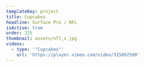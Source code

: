 ```yaml
---
templateKey: project
title: Cupcakes
headline: Surface Pro / NFL
isActive: true
order: 225
thumbnail: assets/nfl_x.jpg
videos:
  - type: '"Cupcakes"'
    url: 'https://player.vimeo.com/video/315092508'
---
```

